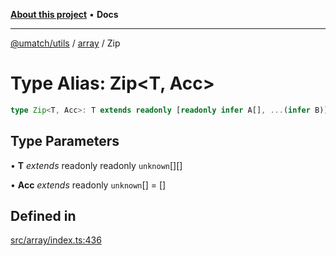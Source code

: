 [**About this project**](../../README.md) • **Docs**

***

[@umatch/utils](../../api.md) / [array](../README.md) / Zip

# Type Alias: Zip\<T, Acc\>

```ts
type Zip<T, Acc>: T extends readonly [readonly infer A[], ...(infer B)] ? B extends readonly readonly unknown[][] ? Zip<B, Append<Acc, A>> : never : Acc[];
```

## Type Parameters

• **T** *extends* readonly readonly `unknown`[][]

• **Acc** *extends* readonly `unknown`[] = []

## Defined in

[src/array/index.ts:436](https://github.com/umatch-oficial/utils/blob/main/src/array/index.ts#L436)
